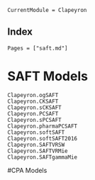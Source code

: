 ```@meta
CurrentModule = Clapeyron
```

## Index

```@index
Pages = ["saft.md"]
```

# SAFT Models

```@docs
Clapeyron.ogSAFT
Clapeyron.CKSAFT
Clapeyron.sCKSAFT
Clapeyron.PCSAFT
Clapeyron.sPCSAFT
Clapeyron.pharmaPCSAFT
Clapeyron.softSAFT
Clapeyron.softSAFT2016
Clapeyron.SAFTVRSW
Clapeyron.SAFTVRMie
Clapeyron.SAFTgammaMie
```

#CPA Models

